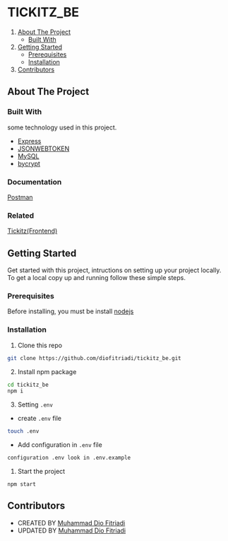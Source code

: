 # TICKITZ_BE

<!-- NAVIGATION -->
<ol>
    <li>
      <a href="#about-the-project">About The Project</a>
      <ul>
        <li><a href="#built-with">Built With</a></li>
      </ul>
    </li>
    <li>
      <a href="#getting-started">Getting Started</a>
      <ul>
        <li><a href="#prerequisites">Prerequisites</a></li>
        <li><a href="#installation">Installation</a></li>
      </ul>
    </li>
    <li><a href="#contributors">Contributors</a></li>
  </ol>

<!-- ABOUT THE PROJECT -->

## About The Project

### Built With

some technology used in this project.

- [Express](https://expressjs.com)
- [JSONWEBTOKEN](https://jwt.io)
- [MySQL](https://mysql.com)
- [bycrypt](https://www.npmjs.com/package/bcrypt)

### Documentation

[Postman](https://documenter.getpostman.com/view/21564719/UzBsHPio)

### Related

[Tickitz(Frontend)](https://github.com/diofitriadi/tickitz_fe)

<!-- GETTING STARTED -->

## Getting Started

Get started with this project, intructions on setting up your project locally.
To get a local copy up and running follow these simple steps.

### Prerequisites

Before installing, you must be install [nodejs](https://nodejs.org)

### Installation

1. Clone this repo

```sh
git clone https://github.com/diofitriadi/tickitz_be.git
```

2. Install npm package

```sh
cd tickitz_be
npm i
```

3. Setting `.env`

- create `.env` file

```sh
touch .env
```

- Add configuration in `.env` file

```sh
configuration .env look in .env.example

```


1. Start the project

```
npm start
```

## Contributors

- CREATED BY [Muhammad Dio Fitriadi](https://github.com/diofitriadi)
- UPDATED BY [Muhammad Dio Fitriadi](https://github.com/diofitriadi)

